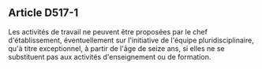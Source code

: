 Article D517-1
----
Les activités de travail ne peuvent être proposées par le chef d'établissement,
éventuellement sur l'initiative de l'équipe pluridisciplinaire, qu'à titre
exceptionnel, à partir de l'âge de seize ans, si elles ne se substituent pas aux
activités d'enseignement ou de formation.
